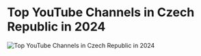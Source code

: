 # Top YouTube Channels in Czech Republic in 2024

![Top YouTube Channels in Czech Republic in 2024]("../assets/images/MainTopic.png)
